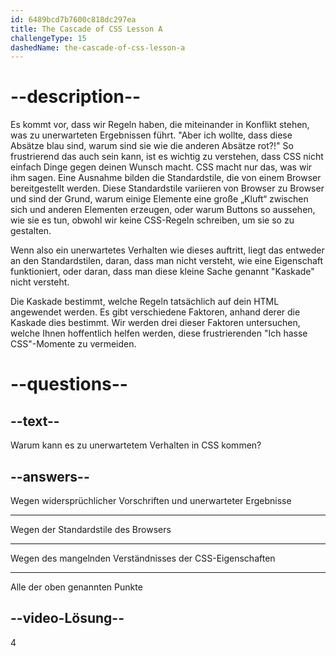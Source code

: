 ```yaml
---
id: 6489bcd7b7600c818dc297ea
title: The Cascade of CSS Lesson A
challengeType: 15
dashedName: the-cascade-of-css-lesson-a
---
```


# --description--

Es kommt vor, dass wir Regeln haben, die miteinander in Konflikt stehen, was zu unerwarteten Ergebnissen führt. "Aber ich wollte, dass diese Absätze blau sind, warum sind sie wie die anderen Absätze rot?!" So frustrierend das auch sein kann, ist es wichtig zu verstehen, dass CSS nicht einfach Dinge gegen deinen Wunsch macht. CSS macht nur das, was wir ihm sagen. Eine Ausnahme bilden die Standardstile, die von einem Browser bereitgestellt werden. Diese Standardstile variieren von Browser zu Browser und sind der Grund, warum einige Elemente eine große „Kluft“ zwischen sich und anderen Elementen erzeugen, oder warum Buttons so aussehen, wie sie es tun, obwohl wir keine CSS-Regeln schreiben, um sie so zu gestalten.

Wenn also ein unerwartetes Verhalten wie dieses auftritt, liegt das entweder an den Standardstilen, daran, dass man nicht versteht, wie eine Eigenschaft funktioniert, oder daran, dass man diese kleine Sache genannt "Kaskade" nicht versteht.

Die Kaskade bestimmt, welche Regeln tatsächlich auf dein HTML angewendet werden. Es gibt verschiedene Faktoren, anhand derer die Kaskade dies bestimmt. Wir werden drei dieser Faktoren untersuchen, welche Ihnen hoffentlich helfen werden, diese frustrierenden "Ich hasse CSS"-Momente zu vermeiden.

# --questions--
## --text--

Warum kann es zu unerwartetem Verhalten in CSS kommen?

## --answers--

Wegen widersprüchlicher Vorschriften und unerwarteter Ergebnisse

---

Wegen der Standardstile des Browsers

---

Wegen des mangelnden Verständnisses der CSS-Eigenschaften

---

Alle der oben genannten Punkte

## --video-Lösung--

4

